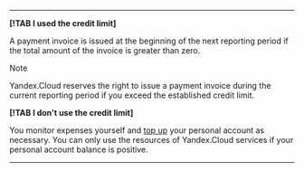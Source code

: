 
---

**[!TAB I used the credit limit]**

A payment invoice is issued at the beginning of the next reporting period if the total amount of the invoice is greater than zero.

> [!NOTE]
>
> Yandex.Cloud reserves the right to issue a payment invoice during the current reporting period if you exceed the established credit limit.
>

**[!TAB I don't use the credit limit]**

You monitor expenses yourself and [top up](../operations/pay-the-bill.md) your personal account as necessary. You can only use the resources of Yandex.Cloud services if your personal account balance is positive.

---

